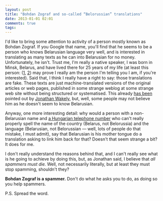 ```yaml
---
layout: post
title: "Bohdan Zograf and so-called “Belorussian” translations"
date: 2013-01-01 02:01
comments: true
tags: 
---
```


I'd like to bring some attention to activity of a person mostly known as Bohdan Zograf. If you Google that name, you'll find that he seems to be a person who knows Belarusian language very well, and is interested in translating as many texts as he can into Belarusian for no money. Unfortunately, he isn't. Trust me, I'm really a native speaker, I was born in Minsk, Belarus, and have lived there for 25 years of my life (at least this person: ([1](http://pgp.mit.edu:11371/pks/lookup?op=vindex&search=0xC61A895E85EE3E0E), [2](http://pgp.mit.edu:11371/pks/lookup?op=vindex&search=0x798F1E35CB4D38A9)) may prove I really am the person I'm telling you I am, if you're interested). Said that, I think I really have a right to say: those translations are fake. These texts are just machine-translated versions of the original articles or web pages, published in some strange weblog at some strange web site without being structured or systematised. This already [has been](http://advogato.org/person/redi/diary/242.html) pointed out by [Jonathan Wakely](http://advogato.org/person/redi/), but, well, some people may not believe him as he doesn't seem to know Belarusian.

Anyway, one more interesting detail: why would a person with a non-Belarusian name and [a Hungarian telephone number](http://lists.w3.org/Archives/Public/www-validator/2011Apr/0008.html) who can't really properly spell the name of the country (Belarus, not Belorussia) and the language (Belarusian, not Belorussian — well, lots of people do that mistake, I must admit), say that Belarusian is his mother tongue do a translation asking to link him back for that? Doesn't that seem strange a bit? It does for me.

I don't really understand the reasons behind that, and I can't really see what is
he going to achieve by doing this, but, as Jonathan said, I believe that *all
spammers must die.* Well, not necessarily literally, but at least they must stop
spamming, shouldn't they?

**Bohdan Zograf is a spammer.** Don't do what he asks you to do, as doing so you
help spammers.

P.S. Spread the word.
